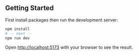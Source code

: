 ## Getting Started

First install packages then run the development server:

```bash
npm install
# -- next --
npm run dev
```

Open [http://localhost:5173](http://localhost:5173) with your browser to see the result.
